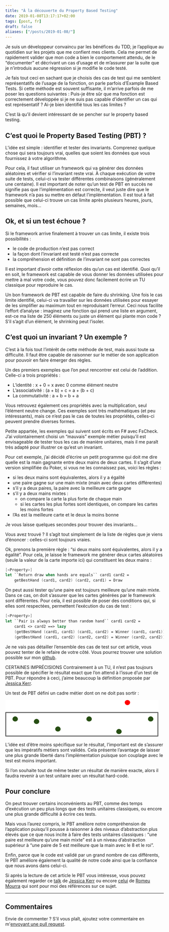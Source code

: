 ```yaml
---
title: "À la découverte du Property Based Testing"
date: 2019-01-08T13:17:17+02:00
tags: [post, fr]
draft: false
aliases: ["/posts/2019-01-08/"]
---
```


Je suis un développeur convaincu par les bénéfices du TDD, je l’applique au quotidien sur les projets que me confient mes clients. Cela me permet de rapidement valider que mon code a bien le comportement attendu, de le “documenter” et décrivant un cas d’usage et de m’assurer par la suite que je n’introduis aucune régression si je modifie le code testé.

Je fais tout ceci en sachant que je choisis des cas de test qui me semblent représentatifs de l’usage de la fonction, on parle parfois d’Example Based Tests. Si cette méthode est souvent suffisante, il m’arrive parfois de me poser les questions suivantes&nbsp;: Puis-je être sûr que ma fonction est correctement développée si je ne suis pas capable d’identifier un cas qui est représentatif&nbsp;? Ai-je bien identifié tous les cas limites&nbsp;?

C’est là qu’il devient intéressant de se pencher sur le property based testing.

## C’est quoi le Property Based Testing (PBT)&nbsp;?

L’idée est simple&nbsp;: identifier et tester des invariants. Comprenez quelque chose qui sera toujours vrai, quelles que soient les données que vous fournissez à votre algorithme.

Pour cela, il faut utiliser un framework qui va générer des données aléatoires et vérifier si l’invariant reste vrai. À chaque exécution de votre suite de tests, celui-ci va tester différentes combinaisons (généralement une centaine). Il est important de noter qu’un test de PBT en succès ne signifie pas que l’implémentation est correcte, il veut juste dire que le framework n’a pas su mettre en défaut l’implémentation. Il est tout à fait possible que celui-ci trouve un cas limite après plusieurs heures, jours, semaines, mois…

## Ok, et si un test échoue&nbsp;?

Si le framework arrive finalement à trouver un cas limite, il existe trois possibilités&nbsp;:

- le code de production n’est pas correct
- la façon dont l’invariant est testé n’est pas correcte
- la compréhension et définition de l’invariant ne sont pas correctes

Il est important d’avoir cette réflexion dès qu’un cas est identifié. Quoi qu’il en soit, le framework est capable de vous donner les données utilisées pour mettre à mal votre code, vous pouvez donc facilement écrire un TU classique pour reproduire le cas.

Un bon framework de PBT est capable de faire du shrinking. Une fois le cas limite identifié, celui-ci va travailler sur les données utilisées pour essayer de les simplifier au maximum tout en reproduisant l’erreur. Ceci nous facilite l’effort d’analyse&nbsp;: imaginez une fonction qui prend une liste en argument, est-ce ma liste de 250 éléments ou juste un élément qui plante mon code&nbsp;? S’il s’agit d’un élément, le shrinking peut l’isoler.

## C’est quoi un invariant&nbsp;? Un exemple&nbsp;?

C’est à la fois tout l’intérêt de cette méthode de test, mais aussi toute sa difficulté. Il faut être capable de raisonner sur le métier de son application pour pouvoir en faire émerger des règles.

Un des premiers exemples que l’on peut rencontrer est celui de l’addition. Celle-ci a trois propriétés&nbsp;:

- L’identité&nbsp;: x + 0 = x avec 0 comme élément neutre
- L’associativité&nbsp;: (a + b) + c = a + (b + c)
- La commutativité&nbsp;: a + b = b + a

Vous retrouvez également ces propriétés avec la multiplication, seul l’élément neutre change. Ces exemples sont très mathématiques (et peu intéressants), mais ce n’est pas le cas de toutes les propriétés, celles-ci peuvent prendre diverses formes.

Petite appartée, les exemples qui suivent sont écrits en F# avec FsCheck. J’ai volontairement  choisi un “mauvais” exemple métier puisqu’il est envisageable de tester tous les cas de manière unitaires, mais il me paraît très adapté pour illustrer ce qu’est un invariant.

Pour cet exemple, j’ai décidé d’écrire un petit programme qui doit me dire quelle est la main gagnante entre deux mains de deux cartes. Il s’agit d’une version simplifiée du Poker, si vous ne les connaissez pas, voici les règles&nbsp;:

- si les deux mains sont équivalentes, alors il y a égalité
- une paire gagne sur une main mixte (main avec deux cartes différentes)
- s’il y a deux paires, la paire avec la meilleure carte gagne
- s’il y a deux mains mixtes&nbsp;:
  - on compare la carte la plus forte de chaque main
  - si les cartes les plus fortes sont identiques, on compare les cartes les moins fortes
- l’As est la meilleure carte et le deux la moins bonne

Je vous laisse quelques secondes pour trouver des invariants…

Vous avez trouvé&nbsp;? Il s’agit tout simplement de la liste de règles que je viens d’énoncer&nbsp;: celles-ci sont toujours vraies.

Ok, prenons la première règle&nbsp;: “si deux mains sont équivalentes, alors il y a égalité”. Pour cela, je laisse le framework me générer deux cartes aléatoires (seule la valeur de la carte importe ici) qui constituent les deux mains&nbsp;:

```Fsharp
[<Property>]
let ``Return draw when hands are equals`` card1 card2 =
    getBestHand (card1, card2) (card2, card1) = Draw
```

On peut aussi tester qu’une paire est toujours meilleure qu’une main mixte. Dans ce cas, on doit s’assurer que les cartes générées par le framework sont différentes. Pour cela, il est possible de poser des conditions qui, si elles sont respectées, permettent l’exécution du cas de test&nbsp;:

```Fsharp
[<Property>]
let ``Pair is always better than random hand`` card1 card2 =
    card1 <> card2 ==> lazy
    (getBestHand (card1, card1) (card1, card2) = Winner (card1, card1)) |@ "Pair as left hand" .&.
    (getBestHand (card1, card2) (card2, card2) = Winner (card2, card2)) |@ "Pair as right hand"
```

Je ne vais pas détailler l’ensemble des cas de test sur cet article, vous pouvez tenter de le refaire de votre côté. Vous pourrez trouver une solution possible sur mon [github](https://github.com/RomainTrm/KataPokerHands/blob/master/KataPokerHands_FSharp/PokerHand_PropertyBase.fs).

CERTAINES IMPRÉCISIONS
Contrairement à un TU, il n’est pas toujours possible de spécifier le résultat exact que l’on attend à l’issue d’un test de PBT. Pour répondre à ceci, j’aime beaucoup la définition proposée par [Jessica Kerr](https://twitter.com/jessitron).

Un test de PBT défini un cadre métier dont on ne doit pas sortir&nbsp;:

![Un nuage de points avec certains dans le cadre, d'autres à l'extérieur](1.png)

L’idée est d’être moins spécifique sur le résultat, l’important est de s’assurer que les impératifs métiers sont validés. Cela présente l’avantage de laisser une plus grande liberté dans l’implémentation puisque son couplage avec le test est moins important.

Si l’on souhaite tout de même tester un résultat de manière exacte, alors il faudra revenir à un test unitaire avec un résultat hard-codé.

## Pour conclure

On peut trouver certains inconvénients au PBT, comme des temps d’exécution un peu plus longs que des tests unitaires classiques, ou encore une plus grande difficulté à écrire ces tests.

Mais vous l’aurez compris, le PBT améliore notre compréhension de l’application puisqu’il pousse à raisonner à des niveaux d’abstraction plus élevés que ce que nous incite à faire des tests unitaires classiques&nbsp;: “une paire est meilleure qu’une main mixte” est à un niveau d’abstraction supérieur à “une paire de 5 est meilleure que la main avec le 8 et le roi”.

Enfin, parce que le code est validé par un grand nombre de cas différents, le PBT améliore également la qualité de notre code ainsi que la confiance que nous avons dans celui-ci.

Si après la lecture de cet article le PBT vous intéresse, vous pouvez également regarder ce [talk](https://youtu.be/shngiiBfD80) de [Jessica Kerr](https://twitter.com/jessitron) ou encore [celui](https://youtu.be/5pwv3cuo3Qk) de [Romeu Mourra](https://twitter.com/malk_zameth) qui sont pour moi des références sur ce sujet.

---

## Commentaires

<!--Ajoutez votre commentaire ici-->

Envie de commenter ? S’il vous plaît, ajoutez votre commentaire en m'[envoyant une pull request](https://github.com/RomainTrm/Blog?tab=readme-ov-file#how-to-comment).
